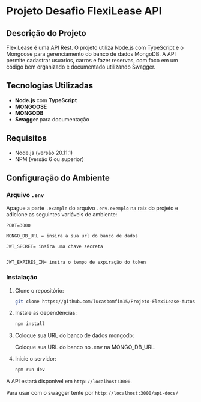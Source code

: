 # Projeto Desafio FlexiLease API

## Descrição do Projeto

FlexiLease é uma API Rest. O projeto utiliza Node.js com TypeScript e o Mongoose para gerenciamento do banco de dados MongoDB. A API permite cadastrar usuarios, carros e fazer reservas, com foco em um código bem organizado e documentado utilizando Swagger.

## Tecnologias Utilizadas

- **Node.js** com **TypeScript**
- **MONGOOSE**
- **MONGODB**
- **Swagger** para documentação

## Requisitos

- Node.js (versão 20.11.1)
- NPM (versão 6 ou superior)

## Configuração do Ambiente

### Arquivo `.env`

Apague a parte `.example` do arquivo `.env.exemplo` na raiz do projeto e adicione as seguintes variáveis de ambiente:

```
PORT=3000

MONGO_DB_URL = insira a sua url do banco de dados

JWT_SECRET= insira uma chave secreta


JWT_EXPIRES_IN= insira o tempo de expiração do token
```

### Instalação

1. Clone o repositório:

   ```bash
   git clone https://github.com/lucasbomfim15/Projeto-FlexiLease-Autos-.git

   ```

2. Instale as dependências:

   ```bash
   npm install
   ```

3. Coloque sua URL do banco de dados mongodb:

  

   Coloque sua URL do banco no .env na MONGO_DB_URL.

4. Inicie o servidor:
   ```bash
   npm run dev
   ```

A API estará disponível em `http://localhost:3000`.

Para usar com o swagger tente por `http://localhost:3000/api-docs/`


